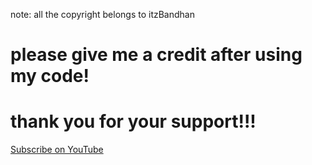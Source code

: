 note: all the copyright belongs to itzBandhan

# please give me a credit after using my code!
# thank you for your support!!! 
<a href="https://youtube.com/ITZBANDHAN/">Subscribe on YouTube</a> 
